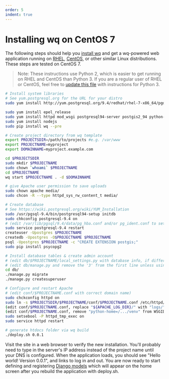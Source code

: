 ```yaml
---
order: 5
indent: true
---
```


Installing wq on CentOS 7
=========================

The following steps should help you [install wq] and get a wq-powered web application running on [RHEL], [CentOS], or other similar Linux distributions.   These steps are tested on CentOS 7.

> Note: These instructions use Python 2, which is easier to get running on RHEL and CentOS than Python 3.  If you are a regular user of RHEL or CentOS, feel free to [update this file] with instructions for Python 3.

```bash
# Install system libraries
# See yum.postgresql.org for the URL for your distro
sudo yum install http://yum.postgresql.org/9.4/redhat/rhel-7-x86_64/pgdg-centos94-9.4-1.noarch.rpm

sudo yum install epel_release
sudo yum install httpd mod_wsgi postgresql94-server postgis2_94 python-pip
sudo yum install nodejs
sudo pip install wq --pre

# Create project directory from wq template
export PROJECTSDIR=/path/to/projects #e.g. /var/www
export PROJECTNAME=myproject
export DOMAINNAME=myproject.example.com

cd $PROJECTSDIR
sudo mkdir $PROJECTNAME
sudo chown `whoami` $PROJECTNAME
cd $PROJECTNAME
wq start $PROJECTNAME . -d $DOMAINNAME

# give Apache user permission to save uploads
sudo chown apache media/
sudo chcon -R --type httpd_sys_rw_content_t media/

# Create database
# See https://wiki.postgresql.org/wiki/YUM_Installation
sudo /usr/pgsql-9.4/bin/postgresql94-setup initdb
sudo chkconfig postgresql-9.4 on
# (edit /var/lib/pgsql/9.4/data/pg_hba.conf and/or pg_ident.conf to set permissions)
sudo service postgresql-9.4 restart
createuser -Upostgres $PROJECTNAME
createdb -Upostgres -O$PROJECTNAME $PROJECTNAME
psql -Upostgres $PROJECTNAME -c "CREATE EXTENSION postgis;"
sudo pip install psycopg2

# Install database tables & create admin account
# (edit db/$PROJECTNAME/local_settings.py with database info, if different than above)
# (edit db/manage.py and remove the '3' from the first line unless using python 3)
cd db/
./manage.py migrate
./manage.py createsuperuser

# Configure and restart Apache
# (edit conf/$PROJECTNAME.conf with correct domain name)
sudo chckconfig httpd on
sudo ln -s $PROJECTSDIR/$PROJECTNAME/conf/$PROJECTNAME.conf /etc/httpd/conf.d/
(edit conf/$PROJECTNAME.conf, replace "${APACHE_LOG_DIR}/" with "logs/")
(edit conf/$PROJECTNAME.conf, remove "python-home=/.../venv" from WSGIDaemonProcess)
sudo setsebool -P httpd_tmp_exec on
sudo service httpd restart

# generate htdocs folder via wq build
./deploy.sh 0.0.1
```

Visit the site in a web browser to verify the new installation.  You'll probably need to type in the server's IP address instead of the project name until your DNS is configured.  When the application loads, you should see "Hello world! Version 0.0.1", and links to log in and out.  You are now ready to start defining and registering [Django models] which will appear on the home screen after you rebuild the application with deploy.sh.

[install wq]: https://wq.io/docs/setup
[RHEL]: http://www.redhat.com/en/technologies/linux-platforms/enterprise-linux
[CentOS]: http://www.centos.org/
[update this file]: https://github.com/wq/wq/edit/master/docs/overview/setup-redhat.md
[Django models]: https://wq.io/docs/data-model
